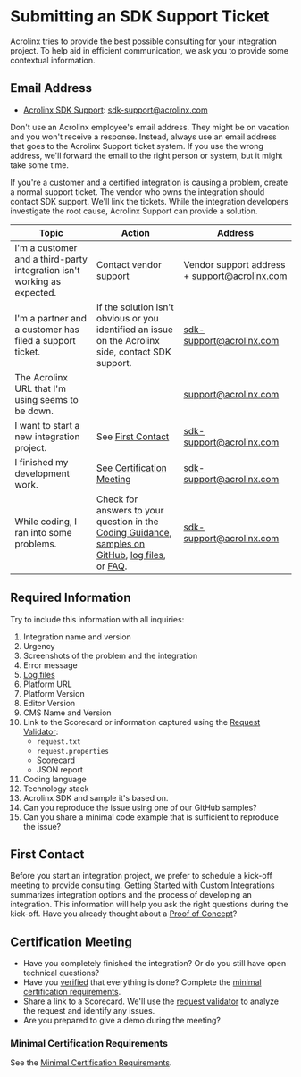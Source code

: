 # Submitting an SDK Support Ticket

Acrolinx tries to provide the best possible consulting for your integration project.
To help aid in efficient communication, we ask you to provide some contextual information.

## Email Address

* [Acrolinx SDK Support](sdk-support@acrolinx.com): sdk-support@acrolinx.com

Don't use an Acrolinx employee's email address.
They might be on vacation and you won't receive a response.
Instead, always use an email address that goes to the Acrolinx Support ticket system.
If you use the wrong address, we'll forward the email to the right person or system, but it might take some time.

If you're a customer and a certified integration is causing a problem, create a normal support ticket.
The vendor who owns the integration should contact SDK support. We'll link the tickets.
While the integration developers investigate the root cause, Acrolinx Support can provide a solution.

| Topic                                                                    | Action                                                                                                                                                                                                                                                                                                                                                                        | Address                                       |
| ------------------------------------------------------------------------ | ----------------------------------------------------------------------------------------------------------------------------------------------------------------------------------------------------------------------------------------------------------------------------------------------------------------------------------------------------------------------------- | --------------------------------------------- |
| I'm a customer and a third-party integration isn't working as expected. | Contact vendor support                                                                                                                                                                                                                                                                                                                                                        | Vendor support address + support@acrolinx.com |
| I'm a partner and a customer has filed a support ticket.                 | If the solution isn't obvious or you identified an issue on the Acrolinx side, contact SDK support.                                                                                                                                                                                                                                                                          | sdk-support@acrolinx.com                      |
| The Acrolinx URL that I'm using seems to be down.                        |                                                                                                                                                                                                                                                                                                                                                                               | support@acrolinx.com                          |
| I want to start a new integration project.                               | See [First Contact](#first-contact)                                                                                                                                                                                                                                                                                                                                           | sdk-support@acrolinx.com                      |
| I finished my development work.                                          | See [Certification Meeting](#certification-meeting)                                                                                                                                                                                                                                                                                                                           | sdk-support@acrolinx.com                      |
| While coding, I ran into some problems.                                  | Check for answers to your question in the [Coding Guidance](../README.md), [samples on GitHub](https://github.com/acrolinx?q=demo), [log files](https://github.com/acrolinx/acrolinx-coding-guidance/blob/master/topics/logging.md#path-and-filename), or [FAQ](https://support.acrolinx.com/hc/en-us/sections/201158052-Integrations-FAQs-and-Troubleshooting). | sdk-support@acrolinx.com                      |

## Required Information

Try to include this information with all inquiries:

1. Integration name and version
2. Urgency
3. Screenshots of the problem and the integration
4. Error message
5. [Log files](https://github.com/acrolinx/acrolinx-coding-guidance/blob/master/topics/logging.md#path-and-filename)
6. Platform URL
7. Platform Version
8. Editor Version
9. CMS Name and Version
10. Link to the Scorecard or information captured using the [Request Validator](https://docs.acrolinx.com/kb/en/how-to-use-the-request-validator-13730818.html):
    + `request.txt`
    + `request.properties`
    + Scorecard
    + JSON report
11. Coding language
12. Technology stack
13. Acrolinx SDK and sample it's based on.
14. Can you reproduce the issue using one of our GitHub samples?
15. Can you share a minimal code example that is sufficient to reproduce the issue?

## First Contact

Before you start an integration project, we prefer to schedule a kick-off meeting to provide consulting.
[Getting Started with Custom Integrations](https://docs.acrolinx.com/customintegrations)
summarizes integration options and the process of developing an integration.
This information will help you ask the right questions during the kick-off.
Have you already thought about a [Proof of Concept](poc.md)?

## Certification Meeting

* Have you completely finished the integration? Or do you still have open technical questions?
* Have you [verified](checklist.md) that everything is done?
  Complete the [minimal certification requirements](minimal-requirements.md).
* Share a link to a Scorecard. We'll use the
  [request validator](https://docs.acrolinx.com/kb/en/how-to-use-the-request-validator-13730818.html)
  to analyze the request and identify any issues.
* Are you prepared to give a demo during the meeting?

### Minimal Certification Requirements

See the [Minimal Certification Requirements](minimal-requirements.md).
